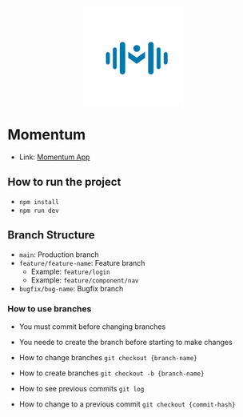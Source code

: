 <div style="width:200px; height:200px; margin:auto">

  <img src="./docs/logo_azul.png" />
</div>

# Momentum

- Link: [Momentum App](https://guilherme096.github.io/momentum/)

## How to run the project
- `npm install`
- `npm run dev`

## Branch Structure

- `main`: Production branch
- `feature/feature-name`: Feature branch
  - Example: `feature/login`
  - Example: `feature/component/nav`
- `bugfix/bug-name`: Bugfix branch

### How to use branches

- You must commit before changing branches
- You neede to create the branch before starting to make changes

- How to change branches `git checkout {branch-name}`
- How to create branches `git checkout -b {branch-name}`
- How to see previous commits `git log`
- How to change to a previous commit `git checkout {commit-hash}`
